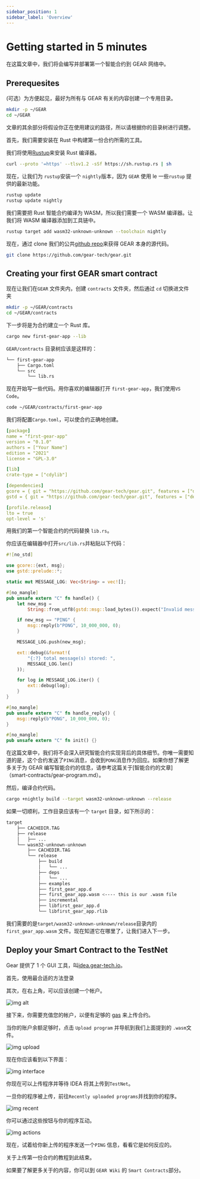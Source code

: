 ```yaml
---
sidebar_position: 1
sidebar_label: 'Оverview'
---
```


# Getting started in 5 minutes

在这篇文章中，我们将会编写并部署第一个智能合约到 GEAR 网络中。

## Prerequesites

(可选）为方便起见，最好为所有与 GEAR 有关的内容创建一个专用目录。

```bash
mkdir -p ~/GEAR
cd ~/GEAR
```

文章的其余部分将假设你正在使用建议的路径，所以请根据你的目录树进行调整。


首先，我们需要安装在 Rust 中构建第一份合约所需的工具。


我们将使用[Rustup](https://rustup.rs/)来安装 Rust 编译器。

```bash
curl --proto '=https' --tlsv1.2 -sSf https://sh.rustup.rs | sh
```

现在，让我们为 `rustup`安装一个 `nightly`版本，因为 `GEAR` 使用 le 一些`rustup` 提供的最新功能。

```bash
rustup update
rustup update nightly
```

我们需要把 Rust 智能合约编译为 WASM，所以我们需要一个 WASM 编译器。让我们将 WASM 编译器添加到工具链中。

```bash
rustup target add wasm32-unknown-unknown --toolchain nightly
```

现在，通过 clone 我们的公共[github repo](https://github.com/gear-tech/gear)来获得 GEAR 本身的源代码。

```bash
git clone https://github.com/gear-tech/gear.git
```

## Creating your first GEAR smart contract

现在让我们在`GEAR` 文件夹内，创建 `contracts` 文件夹，然后通过 `cd` 切换进文件夹

```bash
mkdir -p ~/GEAR/contracts
cd ~/GEAR/contracts
```

下一步将是为合约建立一个 Rust 库。

```bash
cargo new first-gear-app --lib
```

`GEAR/contracts` 目录树应该是这样的：

```bash
└── first-gear-app
    ├── Cargo.toml
    └── src
        └── lib.rs
```

现在开始写一些代码。用你喜欢的编辑器打开 `first-gear-app`，我们使用`VS Code`。

```bash
code ~/GEAR/contracts/first-gear-app
```

我们将配置`Cargo.toml`，可以使合约正确地创建。

```yaml
[package]
name = "first-gear-app"
version = "0.1.0"
authors = ["Your Name"]
edition = "2021"
license = "GPL-3.0"

[lib]
crate-type = ["cdylib"]

[dependencies]
gcore = { git = "https://github.com/gear-tech/gear.git", features = ["debug"] }
gstd = { git = "https://github.com/gear-tech/gear.git", features = ["debug"] }

[profile.release]
lto = true
opt-level = 's'
```

用我们的第一个智能合约的代码替换 `lib.rs`。

你应该在编辑器中打开`src/lib.rs`并粘贴以下代码：

```rust
#![no_std]

use gcore::{ext, msg};
use gstd::prelude::*;

static mut MESSAGE_LOG: Vec<String> = vec![];

#[no_mangle]
pub unsafe extern "C" fn handle() {
    let new_msg =
        String::from_utf8(gstd::msg::load_bytes()).expect("Invalid message: should be utf-8");

    if new_msg == "PING" {
        msg::reply(b"PONG", 10_000_000, 0);
    }

    MESSAGE_LOG.push(new_msg);

    ext::debug(&format!(
        "{:?} total message(s) stored: ",
        MESSAGE_LOG.len()
    ));

    for log in MESSAGE_LOG.iter() {
        ext::debug(log);
    }
}

#[no_mangle]
pub unsafe extern "C" fn handle_reply() {
    msg::reply(b"PONG", 10_000_000, 0);
}

#[no_mangle]
pub unsafe extern "C" fn init() {}
```

在这篇文章中，我们将不会深入研究智能合约实现背后的具体细节。你唯一需要知道的是，这个合约发送了`PING`消息，会收到`PONG`消息作为回应。如果你想了解更多关于为 GEAR 编写智能合约的信息，请参考这篇关于[智能合约的文章]（smart-contracts/gear-program.md）。

然后，编译合约代码。

```bash
cargo +nightly build --target wasm32-unknown-unknown --release
```

如果一切顺利，工作目录应该有一个 `target` 目录，如下所示的：

```bash
target
    ├── CACHEDIR.TAG
    ├── release
    │   ├── ...
    └── wasm32-unknown-unknown
        ├── CACHEDIR.TAG
        └── release
            ├── build
            │   └── ...
            ├── deps
            │   └── ...
            ├── examples
            ├── first_gear_app.d
            ├── first_gear_app.wasm <---- this is our .wasm file
            ├── incremental
            ├── libfirst_gear_app.d
            └── libfirst_gear_app.rlib

```

我们需要的是`target/wasm32-unknown-unknown/release`目录内的 `first_gear_app.wasm` 文件。现在知道它在哪里了，让我们进入下一步。

## Deploy your Smart Contract to the TestNet

Gear 提供了 1 个 GUI 工具，叫[idea.gear-tech.io](https://idea.gear-tech.io)。

首先，使用最合适的方法登录

其次，在右上角，可以应该创建一个帐户。

![img alt](./img/account.png)

接下来，你需要充值您的帐户，以便有足够的 [gas](smart-contracts/messaging.md) 来上传合约。

当你的账户余额足够时，点击 `Upload program` 并导航到我们上面提到的
`.wasm`文件。

![img upload](./img/upload.png)

现在你应该看到以下界面：

![img interface](./img/interface.png)

你现在可以上传程序并等待 IDEA 将其上传到`TestNet`。


一旦你的程序被上传，前往`Recently uploaded programs`并找到你的程序。

![img recent](./img/recent.png)

你可以通过这些按钮与你的程序互动。

![img actions](./img/actions.png)

现在，试着给你新上传的程序发送一个`PING` 信息，看看它是如何反应的。

关于上传第一份合约的教程到此结束。

如果要了解更多关于的内容，你可以到 `GEAR Wiki` 的 `Smart Contracts`部分。
